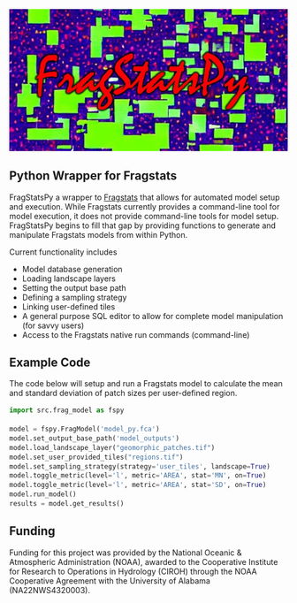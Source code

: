 <img src="images/main.JPG" alt= “FragStatsPy”>


## Python Wrapper for Fragstats

FragStatsPy a wrapper to [Fragstats](https://fragstats.org/) that allows for automated model setup and execution.  While Fragstats currently provides a command-line tool for model execution, it does not provide command-line tools for model setup.  FragStatsPy begins to fill that gap by providing functions to generate and manipulate Fragstats models from within Python.

Current functionality includes
* Model database generation
* Loading landscape layers
* Setting the output base path
* Defining a sampling strategy
* Linking user-defined tiles
* A general purpose SQL editor to allow for complete model manipulation (for savvy users)
* Access to the Fragstats native run commands (command-line)

## Example Code

The code below will setup and run a Fragstats model to calculate the mean and standard deviation of patch sizes per user-defined region.
```python
import src.frag_model as fspy

model = fspy.FragModel('model_py.fca')
model.set_output_base_path('model_outputs')
model.load_landscape_layer("geomorphic_patches.tif")
model.set_user_provided_tiles("regions.tif")
model.set_sampling_strategy(strategy='user_tiles', landscape=True)
model.toggle_metric(level='l', metric='AREA', stat='MN', on=True)
model.toggle_metric(level='l', metric='AREA', stat='SD', on=True)
model.run_model()
results = model.get_results()
```

## Funding

Funding for this project was provided by the National Oceanic & Atmospheric
Administration (NOAA), awarded to the Cooperative Institute for Research to
Operations in Hydrology (CIROH) through the NOAA Cooperative Agreement
with the University of Alabama (NA22NWS4320003).